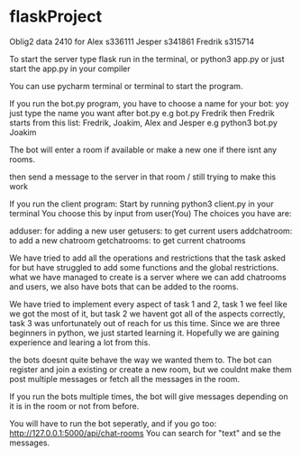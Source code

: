 # flaskProject


Oblig2 data 2410 for
Alex s336111
Jesper s341861 
Fredrik s315714




To start the server type flask run in the terminal, or python3 app.py or just start the app.py in your compiler

You can use pycharm terminal or terminal to start the program. 

If you run the bot.py program, you have to choose a name for your bot: yoy just type the name you want after bot.py e.g bot.py Fredrik then Fredrik starts from this list: Fredrik, Joakim, Alex and Jesper
e.g 
python3 bot.py Joakim


The bot will enter a room if available or make a new one if there isnt any rooms.

then send a message to the server in that room / still trying to make this work

If you run the client program: Start by running python3 client.py in your terminal You choose this by input from user(You) The choices you have are:

adduser: for adding a new user getusers: to get current users addchatroom: to add a new chatroom getchatrooms: to get current chatrooms

We have tried to add all the operations and restrictions that the task asked for but have struggled to add some functions and the global restrictions. what we have managed to create is a server where we can add chatrooms and users, we also have bots that can be added to the rooms.

We have tried to implement every aspect of task 1 and 2, task 1 we feel like we got the most of it, but task 2 we havent got all of the aspects correctly, task 3 was unfortunately out of reach for us this time. 
Since we are three beginners in python, we just started learning it. 
Hopefully we are gaining experience and learing a lot from this. 

the bots doesnt quite behave the way we wanted them to.
The bot can register and join a existing or create a new room, but we couldnt make them post multiple messages or fetch all the messages in the room.

If you run the bots multiple times, the bot will give messages depending on it is in the room or not from before. 

You will have to run the bot seperatly, and if you go too: http://127.0.0.1:5000/api/chat-rooms
You can search for "text" and se the messages.
